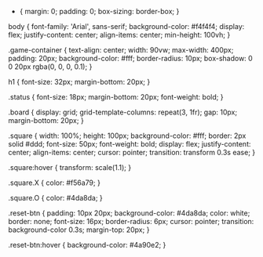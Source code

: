 * {
  margin: 0;
  padding: 0;
  box-sizing: border-box;
}

body {
  font-family: 'Arial', sans-serif;
  background-color: #f4f4f4;
  display: flex;
  justify-content: center;
  align-items: center;
  min-height: 100vh;
}

.game-container {
  text-align: center;
  width: 90vw;
  max-width: 400px;
  padding: 20px;
  background-color: #fff;
  border-radius: 10px;
  box-shadow: 0 0 20px rgba(0, 0, 0, 0.1);
}

h1 {
  font-size: 32px;
  margin-bottom: 20px;
}

.status {
  font-size: 18px;
  margin-bottom: 20px;
  font-weight: bold;
}

.board {
  display: grid;
  grid-template-columns: repeat(3, 1fr);
  gap: 10px;
  margin-bottom: 20px;
}

.square {
  width: 100%;
  height: 100px;
  background-color: #fff;
  border: 2px solid #ddd;
  font-size: 50px;
  font-weight: bold;
  display: flex;
  justify-content: center;
  align-items: center;
  cursor: pointer;
  transition: transform 0.3s ease;
}

.square:hover {
  transform: scale(1.1);
}

.square.X {
  color: #f56a79;
}

.square.O {
  color: #4da8da;
}

.reset-btn {
  padding: 10px 20px;
  background-color: #4da8da;
  color: white;
  border: none;
  font-size: 16px;
  border-radius: 6px;
  cursor: pointer;
  transition: background-color 0.3s;
  margin-top: 20px;
}

.reset-btn:hover {
  background-color: #4a90e2;
}
